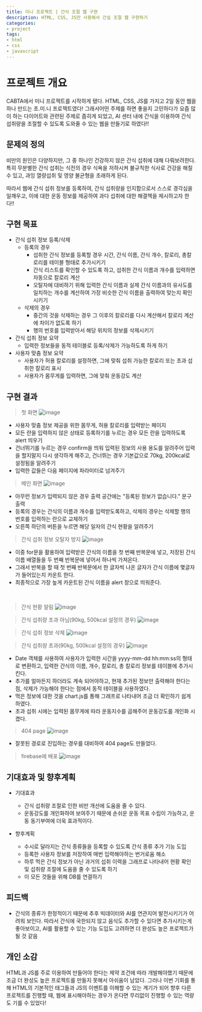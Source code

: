 ```yaml
---
title: 미니 프로젝트 | 간식 조절 웹 구현
description: HTML, CSS, JS만 사용해서 간실 조절 웹 구현하기
categories:
- project
tags: 
- html
- css
- javascript
---
```


# 프로젝트 개요
CABTA에서 미니 프로젝트를 시작하게 됐다. HTML, CSS, JS를 가지고 2일 동안 웹을 하나 만드는 초.미.니 프로젝트였다!
그래서어떤 주제를 하면 좋을지 고민하다가 요즘 많이 하는 다이어트와 관련된 주제로 좁히게 되었고, AI 센터 내에 간식을 이용하여
간식 섭취량을 조절할 수 있도록 도와줄 수 있는 웹을 만들기로 하였다!!

## 문제의 정의
비만의 원인은 다양하지만, 그 중 하나인 건강하지 않은 간식 섭취에 대해 다뤄보려한다. 특히 무분별한 간식 섭취는 식전의 경우 식욕을 저하시켜 불규칙한 식사로 건강을 해칠 수 있고, 과잉 열량섭취 및 영양 불균형을 초래하게 된다.

따라서 웹에 간식 섭취 정보를 등록하여, 간식 섭취량을 인지함으로서 스스로 경각심을 일깨우고, 이에 대한 운동 정보를 제공하여 과다 섭취에 대한 해결책을 제시하고자 한다!!

## 구현 목표
- 간식 섭취 정보 등록/삭제
    - 등록의 경우
        - 섭취한 간식 정보를 등록할 경우 시간, 간식 이름, 간식 개수, 칼로리, 총칼로리를 테이블 형태로 추가시키기
        - 간식 리스트를 확인할 수 있도록 하고, 섭취한 간식 이름과 개수를 입력하면 자동으로 칼로리 계산
        - 오탈자에 대비하기 위해 입력한 간식 이름과 실제 간식 이름과의 유사도를 일치하는 개수를 계산하여 가장 비슷한 간식 이름을 출력하여 맞는지 확인시키기
    - 삭제의 경우
        - 중간의 것을 삭제하는 경우 그 이후의 칼로리를 다시 계산해서 칼로리 계산에 차이가 없도록 하기
        - 행의 번호를 입력받아서 해당 위치의 정보를 삭제시키기
- 간식 섭취 정보 요약
    - 입력한 정보들을 동적 테이블로 등록/삭제가 가능하도록 하게 하기
- 사용자 맞춤 정보 요약
    - 사용자가 허용 칼로리를 설정하면, 그에 맞춰 섭취 가능한 칼로리 또는 초과 섭취한 칼로리 표시
    - 사용자가 몸무게를 입력하면, 그에 맞춰 운동강도 계산

## 구현 결과
>첫 화면
![image](https://user-images.githubusercontent.com/77676907/190665522-59cf2de3-141a-4dc2-ab1d-f2734255c0cf.png)

- 사용자 맞춤 정보 제공을 위한 몸무게, 허용 칼로리를 입력받는 페이지
- 모든 란을 입력하지 않은 상태로 등록하기를 누르는 경우 모든 란을 입력하도록 alert 띄우기
- 건너뛰기를 누르는 경우 confirm을 띄워 입력된 정보의 사용 용도를 알려주어 입력을 할지말지 다시 생각하게 해주고, 건너뛰는 경우 기본값으로 70kg, 200kcal로 설정됨을 알려주기
- 입력한 값들은 다음 페이지에 파라미터로 넘겨주기

>메인 화면
![image](https://user-images.githubusercontent.com/77676907/190666196-72831a13-8368-4334-82a8-c57f9dff9da6.png)

- 아무런 정보가 입력되지 않은 경우 출력 공간에는 "등록된 정보가 없습니다." 문구 출력
- 등록의 경우는 간식의 이름과 개수를 입력받도록하고, 삭제의 경우는 삭제할 행의 번호를 입력하는 란으로 교체하기
- 오른쪽 하단의 버튼을 누르면 해당 일자의 간식 현황을 알려주기

>간식 섭취 정보 오탈자 방지
![image](https://user-images.githubusercontent.com/77676907/190666856-7f64f532-2e9f-4d1a-a6e0-25610f866e5c.png)

- 이중 for문을 활용하여 입력받은 간식의 이름을 첫 번째 반복문에 넣고, 저장된 간식 이름 배열들을 두 번째 반복문에 넣어서 하나씩 가져온다.
- 그래서 반복을 할 때 첫 번째 반복문에서 한 글자씩 나온 글자가 간식 이름에 몇글자가 들어있는지 카운트 한다.
- 최종적으로 가장 높게 카운트된 간식 이름을 alert 창으로 띄워준다.

<br>

>간식 현황 알림
![image](https://user-images.githubusercontent.com/77676907/190666656-8f9128de-daec-49d4-b931-25f7a110d4b2.png)

>간식 섭취량 초과 아님(90kg, 500kcal 설정의 경우)
![image](https://user-images.githubusercontent.com/77676907/190667334-74064c86-ad3e-450a-965c-c36d3c3bbf07.png)

>간식 섭취 정보 삭제
![image](https://user-images.githubusercontent.com/77676907/190667753-fb75ac52-2cb5-4c5c-babf-118326fec125.png)

>간식 섭취량 초과(90kg, 500kcal 설정의 경우)
![image](https://user-images.githubusercontent.com/77676907/190667069-5de5d68b-bcf4-407e-95b5-efd6e73b6f76.png)

- Date 객체를 사용하여 사용자가 입력한 시간을 yyyy-mm-dd hh:mm:ss의 형태로 변환하고, 입력한 간식의 이름, 개수, 칼로리, 총 칼로리 정보를 테이블에 추가시킨다.
- 추가를 얼마든지 하더라도 계속 되어야하고, 현재 추가된 정보만 출력해야 한다는 점, 삭제가 가능해야 한다는 점에서 동적 테이블을 사용하였다.
- 먹은 정보에 대한 것을 chart.js를 통해 그래프로 나타내어 조금 더 확인하기 쉽게 하였다.
- 초과 섭취 시에는 입력된 몸무게에 따라 운동지수를 곱해주어 운동강도를 개인화 시켰다.

>404 page
![image](https://user-images.githubusercontent.com/77676907/190669118-becffd6e-e7d4-4617-b2f6-e68189ef3d53.png)

- 잘못된 경로로 진입하는 경우를 대비하여 404 page도 만들었다.

>firebase에 배포
![image](https://user-images.githubusercontent.com/77676907/190670447-3a4d486f-4b89-4397-87c9-8021e441ed7e.png)

## 기대효과 및 향후계획
- 기대효과
    - 간식 섭취량 조절로 인한 비만 개선에 도움을 줄 수 있다.
    - 운동강도를 개인화하여 보여주기 때문에 손쉬운 운동 목표 수립이 가능하고, 운동 동기부여에 더욱 효과적이다.

- 향후계획
    - 수시로 달라지는 간식 종류들을 등록할 수 있도록 간식 종류 추가 기능 도입
    - 등록한 사용자 정보를 저장하여 매번 입력해야하는 번거로움 해소
    - 하루 먹은 간식 정보가 아닌 과거의 섭취 이력을 그래프로 나타내어 현황 확인 및 섭취량 조절에 도움을 줄 수 있도록 하기
    - 이 모든 것들을 위해 DB를 연결하기

## 피드백
- 간식의 종류가 한정적이기 때문에 추후 빅데이터와 AI를 연관지어 발전시키기가 어려워 보인다. 따라서 간식에 국한되지 않고 음식도 추가할 수 있다면 추가시키는게 좋아보이고, AI를 활용할 수 있는 기능 도입도 고려하면 더 완성도 높은 프로젝트가 될 것 같음

## 개인 소감
HTML과 JS를 주로 이용하여 만들어야 한다는 제약 조건에 따라 개발해야했기 때문에 조금 더 완성도 높은 프로젝트를 만들지 못해서 아쉬움이 남았다. 그러나 이번 기회를 통해 HTML의 기본적인 태그들과 JS의 이벤트를 이해할 수 있는 계기가 되어 향후 다른 프로젝트를 진행할 때, 웹에 표시해야하는 경우가 온다면 무리없이 진행할 수 있는 역량도 기를 수 있었다!